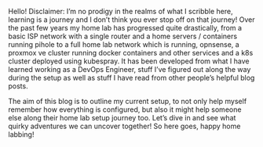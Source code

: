 Hello! Disclaimer: I’m no prodigy in the realms of what I scribble here, learning is a journey and I don’t think you ever stop off on that journey! Over the past few years my home lab has progressed quite drastically, from a basic ISP network with a single router and a home servers / containers running pihole to a full home lab network which is running, opnsense, a proxmox ve cluster running docker containers and other services and a k8s cluster deployed using kubespray. It has been developed from what I have learned working as a DevOps Engineer, stuff I’ve figured out along the way during the setup as well as stuff I have read from other people’s helpful blog posts.

The aim of this blog is to outline my current setup, to not only help myself remember how everything is configured, but also it might help someone else along their home lab setup journey too. Let’s dive in and see what quirky adventures we can uncover together! So here goes, happy home labbing!